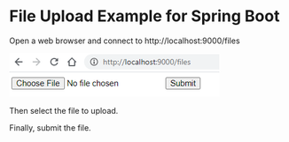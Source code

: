 # File Upload Example for Spring Boot

Open a web browser and connect to http://localhost:9000/files

![Open a web browser](file-upload01.png?raw=true "Open a web browser and connect to http://localhost:9000/files")

Then select the file to upload.

Finally, submit the file.
